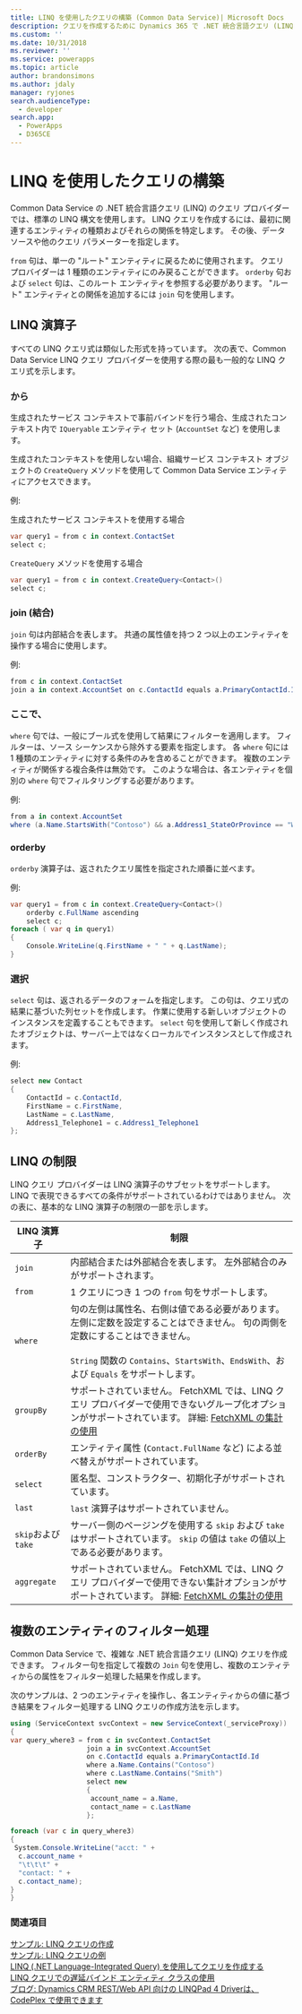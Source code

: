 ```yaml
---
title: LINQ を使用したクエリの構築 (Common Data Service)| Microsoft Docs
description: クエリを作成するために Dynamics 365 で .NET 統合言語クエリ (LINQ) クエリ プロバイダーを使用する方法について説明します
ms.custom: ''
ms.date: 10/31/2018
ms.reviewer: ''
ms.service: powerapps
ms.topic: article
author: brandonsimons
ms.author: jdaly
manager: ryjones
search.audienceType:
  - developer
search.app:
  - PowerApps
  - D365CE
---
```

# <a name="use-linq-to-construct-a-query"></a>LINQ を使用したクエリの構築

Common Data Service の .NET 統合言語クエリ (LINQ) のクエリ プロバイダーでは、標準の LINQ 構文を使用します。 LINQ クエリを作成するには、最初に関連するエンティティの種類およびそれらの関係を特定します。 その後、データ ソースや他のクエリ パラメーターを指定します。  

 `from` 句は、単一の "ルート" エンティティに戻るために使用されます。 クエリ プロバイダーは 1 種類のエンティティにのみ戻ることができます。 `orderby` 句および `select` 句は、このルート エンティティを参照する必要があります。 "ルート" エンティティとの関係を追加するには `join` 句を使用します。  

<a name="bkmk_operators"></a>   

## <a name="linq-operators"></a>LINQ 演算子  
 すべての LINQ クエリ式は類似した形式を持っています。 次の表で、Common Data Service LINQ クエリ プロバイダーを使用する際の最も一般的な LINQ クエリ式を示します。  

### <a name="from"></a>から  
 生成されたサービス コンテキストで事前バインドを行う場合、生成されたコンテキスト内で `IQueryable` エンティティ セット (`AccountSet` など) を使用します。  

 生成されたコンテキストを使用しない場合、組織サービス コンテキスト オブジェクトの `CreateQuery` メソッドを使用して Common Data Service エンティティにアクセスできます。  

 例:   

 生成されたサービス コンテキストを使用する場合  

```csharp  
var query1 = from c in context.ContactSet  
select c;  
```  

 `CreateQuery` メソッドを使用する場合  

```csharp  
var query1 = from c in context.CreateQuery<Contact>()  
select c;  
```  

### <a name="join"></a>join (結合)  
 `join` 句は内部結合を表します。 共通の属性値を持つ 2 つ以上のエンティティを操作する場合に使用します。  

 例:   

```csharp  
from c in context.ContactSet  
join a in context.AccountSet on c.ContactId equals a.PrimaryContactId.Id  
```  

### <a name="where"></a>ここで、  
 `where` 句では、一般にブール式を使用して結果にフィルターを適用します。 フィルターは、ソース シーケンスから除外する要素を指定します。 各 `where` 句には 1 種類のエンティティに対する条件のみを含めることができます。 複数のエンティティが関係する複合条件は無効です。 このような場合は、各エンティティを個別の `where` 句でフィルタリングする必要があります。  

 例:   

```csharp  
from a in context.AccountSet  
where (a.Name.StartsWith("Contoso") && a.Address1_StateOrProvince == "WA")  
```  

### <a name="orderby"></a>orderby  
 `orderby` 演算子は、返されたクエリ属性を指定された順番に並べます。  

 例:   

```csharp  
var query1 = from c in context.CreateQuery<Contact>()     
    orderby c.FullName ascending     
    select c;  
foreach ( var q in query1)     
{  
    Console.WriteLine(q.FirstName + " " + q.LastName);     
}  
```  

### <a name="select"></a>選択  
 `select` 句は、返されるデータのフォームを指定します。 この句は、クエリ式の結果に基づいた列セットを作成します。 作業に使用する新しいオブジェクトのインスタンスを定義することもできます。 `select` 句を使用して新しく作成されたオブジェクトは、サーバー上ではなくローカルでインスタンスとして作成されます。  

 例:   

```csharp  
select new Contact     
{  
    ContactId = c.ContactId,  
    FirstName = c.FirstName,  
    LastName = c.LastName,  
    Address1_Telephone1 = c.Address1_Telephone1     
};  
```  

<a name="limitations"></a>   

## <a name="linq-limitations"></a>LINQ の制限  

 LINQ クエリ プロバイダーは LINQ 演算子のサブセットをサポートします。 LINQ で表現できるすべての条件がサポートされているわけではありません。 次の表に、基本的な LINQ 演算子の制限の一部を示します。  


|   LINQ 演算子   |                                                                                                                                              制限                                                                                                                                              |
|-------------------|-------------------------------------------------------------------------------------------------------------------------------------------------------------------------------------------------------------------------------------------------------------------------------------------------------|
|      `join`       |                                                                                                                内部結合または外部結合を表します。 左外部結合のみがサポートされます。                                                                                                                |
|      `from`       |                                                                                                                                 1 クエリにつき 1 つの `from` 句をサポートします。                                                                                                                                 |
|      `where`      | 句の左側は属性名、右側は値である必要があります。 左側に定数を設定することはできません。 句の両側を定数にすることはできません。<br /><br /> `String` 関数の `Contains`、`StartsWith`、`EndsWith`、および `Equals` をサポートします。 |
|     `groupBy`     |                               サポートされていません。 FetchXML では、LINQ クエリ プロバイダーで使用できないグループ化オプションがサポートされています。 詳細: [FetchXML の集計の使用](/dynamics365/customer-engagement/developer/use-fetchxml-aggregation)                               |
|     `orderBy`     |                                                                                                                  エンティティ属性 (`Contact.FullName` など) による並べ替えがサポートされています。                                                                                                                  |
|     `select`      |                                                                                                                       匿名型、コンストラクター、初期化子がサポートされています。                                                                                                                       |
|      `last`       |                                                                                                                                 `last` 演算子はサポートされていません。                                                                                                                                 |
| `skip`および`take` |                                                                                       サーバー側のページングを使用する `skip` および `take` はサポートされています。 `skip` の値は `take` の値以上である必要があります。                                                                                        |
|    `aggregate`    |                             サポートされていません。 FetchXML では、LINQ クエリ プロバイダーで使用できない集計オプションがサポートされています。 詳細: [FetchXML の集計の使用](/dynamics365/customer-engagement/developer/use-fetchxml-aggregation)                              |

<a name="filter"></a>   

## <a name="filter-multiple-entities"></a>複数のエンティティのフィルター処理  

 Common Data Service で、複雑な .NET 統合言語クエリ (LINQ) クエリを作成できます。 フィルター句を指定して複数の `Join` 句を使用し、複数のエンティティからの属性をフィルター処理した結果を作成します。  

 次のサンプルは、2 つのエンティティを操作し、各エンティティからの値に基づき結果をフィルター処理する LINQ クエリの作成方法を示します。  

 ```csharp
 using (ServiceContext svcContext = new ServiceContext(_serviceProxy))
{
 var query_where3 = from c in svcContext.ContactSet
                    join a in svcContext.AccountSet
                    on c.ContactId equals a.PrimaryContactId.Id
                    where a.Name.Contains("Contoso")
                    where c.LastName.Contains("Smith")
                    select new
                    {
                     account_name = a.Name,
                     contact_name = c.LastName
                    };

 foreach (var c in query_where3)
 {
  System.Console.WriteLine("acct: " +
   c.account_name +
   "\t\t\t" +
   "contact: " +
   c.contact_name);
 }
}
 ```
### <a name="see-also"></a>関連項目  
 [サンプル: LINQ クエリの作成](/dynamics365/customer-engagement/developer/org-service/sample-create-linq-query)   
 [サンプル: LINQ クエリの例](/dynamics365/customer-engagement/developer/org-service/sample-complex-linq-queries)   
 [LINQ (.NET Language-Integrated Query) を使用してクエリを作成する](/dynamics365/customer-engagement/developer/org-service/build-queries-with-linq-net-language-integrated-query)   
 [LINQ クエリでの遅延バインド エンティティ クラスの使用](/dynamics365/customer-engagement/developer/org-service/use-late-bound-entity-class-linq-query)   
 [ブログ: Dynamics CRM REST/Web API 向けの LINQPad 4 Driverは、 CodePlex で使用できます](http://blogs.msdn.com/b/crminthefield/archive/2015/06/11/linqpad-4-driver-for-dynamics-crm-rest-webapi-are-available-on-codeplex.aspx)
